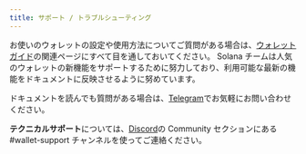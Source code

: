 ```yaml
---
title: サポート / トラブルシューティング
---
```


お使いのウォレットの設定や使用方法についてご質問がある場合は、[ウォレットガイド](paper-wallet.md)の関連ページにすべて目を通しておいてください。 Solana チームは人気のウォレットの新機能をサポートするために努力しており、利用可能な最新の機能をドキュメントに反映させるように努めています。

ドキュメントを読んでも質問がある場合は、[Telegram](https://t.me/solanaio)でお気軽にお問い合わせください。

**テクニカルサポート**については、[Discord](https://discordapp.com/invite/pquxPsq)の Community セクションにある#wallet-support チャンネルを使ってご連絡ください。

